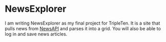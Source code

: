 # NewsExplorer

I am writing NewsExplorer as my final project for TripleTen. It is a site that pulls news from [NewsAPI](http://newsapi.org) and parses it into a grid. You will also be able to log in and save news articles.
